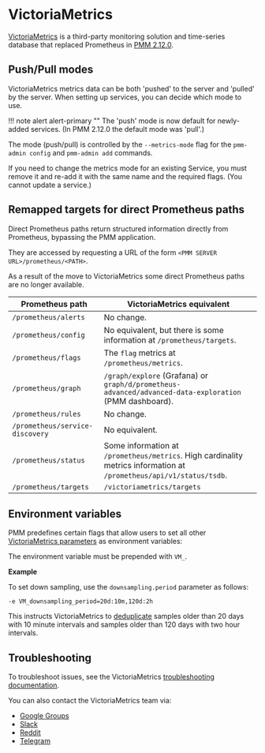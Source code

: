 # VictoriaMetrics

[VictoriaMetrics](https://victoriametrics.github.io/) is a third-party monitoring solution and time-series database that replaced Prometheus in [PMM 2.12.0](../release-notes/2.12.0.md).

## Push/Pull modes

VictoriaMetrics metrics data can be both 'pushed' to the server and 'pulled' by the server. When setting up services, you can decide which mode to use.

!!! note alert alert-primary ""
    The 'push' mode is now default for newly-added services.
    (In PMM 2.12.0 the default mode was 'pull'.)

The mode (push/pull) is controlled by the `--metrics-mode` flag for the `pmm-admin config` and `pmm-admin add` commands.

If you need to change the metrics mode for an existing Service, you must remove it and re-add it with the same name and the required flags. (You cannot update a service.)

## Remapped targets for direct Prometheus paths

Direct Prometheus paths return structured information directly from Prometheus, bypassing the PMM application.

They are accessed by requesting a URL of the form `<PMM SERVER URL>/prometheus/<PATH>`.

As a result of the move to VictoriaMetrics some direct Prometheus paths are no longer available.

| Prometheus path                 | VictoriaMetrics equivalent
|---------------------------------|--------------------------------------------------------------------------------------------------------------------------
| `/prometheus/alerts`            | No change.
| `/prometheus/config`            | No equivalent, but there is some information at `/prometheus/targets`.
| `/prometheus/flags`             | The `flag` metrics at `/prometheus/metrics`.
| `/prometheus/graph`             | `/graph/explore` (Grafana) or `graph/d/prometheus-advanced/advanced-data-exploration` (PMM dashboard).
| `/prometheus/rules`             | No change.
| `/prometheus/service-discovery` | No equivalent.
| `/prometheus/status`            | Some information at `/prometheus/metrics`. High cardinality metrics information at `/prometheus/api/v1/status/tsdb`.
| `/prometheus/targets`           | `/victoriametrics/targets`



## Environment variables


PMM predefines certain flags that allow users to set all other [VictoriaMetrics parameters](https://docs.victoriametrics.com/#list-of-command-line-flags) as environment variables:

The environment variable must be prepended with `VM_`.

**Example**

To set down sampling, use the `downsampling.period` parameter as follows:

```
-e VM_downsampling_period=20d:10m,120d:2h
```

This instructs VictoriaMetrics to [deduplicate](https://docs.victoriametrics.com/#deduplication) samples older than 20 days with 10 minute intervals and samples older than 120 days with two hour intervals.



## Troubleshooting

To troubleshoot issues, see the VictoriaMetrics [troubleshooting documentation](https://victoriametrics.github.io/#troubleshooting).

You can also contact the VictoriaMetrics team via:

- [Google Groups](https://groups.google.com/forum/#!forum/victorametrics-users)
- [Slack](http://slack.victoriametrics.com/)
- [Reddit](https://www.reddit.com/r/VictoriaMetrics/)
- [Telegram](https://t.me/VictoriaMetrics_en)
